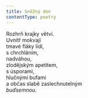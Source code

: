 ```yaml
---
title: Sněžný den
contentType: poetry
---
```


<section>

Rozhrň krajky větví.  
Uvnitř mokvají  
tmavé fláky lidí,  
s chrchláním,  
nadváhou,  
zlodějským apetitem,  
s úsporami,  
hlučnými bufami  
a občas slabě zaslechnutelným  
_buďsemnou._

</section>

